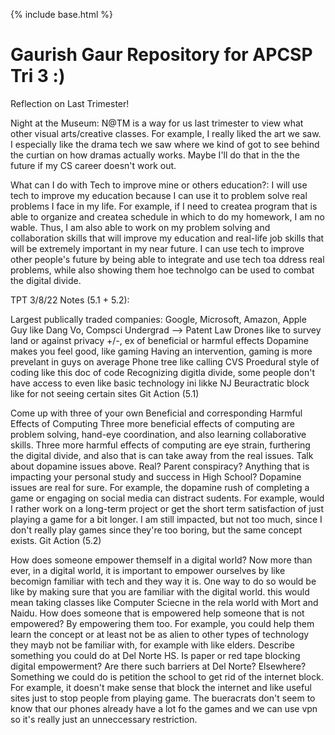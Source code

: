 {% include base.html %}


Gaurish Gaur Repository for APCSP Tri 3 :)
=======

Reflection on Last Trimester!

Night at the Museum: N@TM is a way for us last trimester to view what other visual arts/creative classes. For example, I really liked the art we saw. I especially like the drama tech we saw where we kind of got to see behind the curtian on how dramas actually works. Maybe I'll do that in the the future if my CS career doesn't work out.

What can I do with Tech to improve mine or others education?: I will use tech to improve my education because I can use it to problem solve real problems I face in my life. For example, if I need to createa program that is able to organize and createa schedule in which to do my homework, I am no wable. Thus, I am also able to work on my problem solving and collaboration skills that will improve my education and real-life job skills that will be extremely important in my near future. I can use tech to improve other people's future by being able to integrate and use tech toa ddress real problems, while also showing them hoe technolgo can be used to combat the digital divide.

TPT 3/8/22 Notes (5.1 + 5.2):

Largest publically traded companies: Google, Microsoft, Amazon, Apple
Guy like Dang Vo, Compsci Undergrad --> Patent Law
Drones like to survey land or against privacy +/-, ex of beneficial or harmful effects
Dopamine makes you feel good, like gaming
Having an intervention, gaming is more prevelant in guys on average
Phone tree like calling CVS
Proedural style of coding like this doc of code
Recognizing digitla divide, some people don't have access to even like basic technology ini likke NJ
Beuractratic block like for not seeing certain sites
Git Action (5.1)

Come up with three of your own Beneficial and corresponding Harmful Effects of Computing Three more beneficial effects of computing are problem solving, hand-eye coordination, and also learning collaborative skills. Three more harmful effects of computing are eye strain, furthering the digital divide, and also that is can take away from the real issues.
Talk about dopamine issues above. Real? Parent conspiracy? Anything that is impacting your personal study and success in High School? Dopamine issues are real for sure. For example, the dopamine rush of completing a game or engaging on social media can distract sudents. For example, would I rather work on a long-term project or get the short term satisfaction of just playing a game for a bit longer. I am still impacted, but not too much, since I don't really play games since they're too boring, but the same concept exists.
Git Action (5.2)

How does someone empower themself in a digital world? Now more than ever, in a digital world, it is important to empower ourselves by like becomign familiar with tech and they way it is. One way to do so would be like by making sure that you are familiar with the digital world. this would mean taking classes like Computer Sciecne in the rela world with Mort and Naidu.
How does someone that is empowered help someone that is not empowered? By empowering them too. For example, you could help them learn the concept or at least not be as alien to other types of technology they mayb not be familiar with, for example with like elders.
Describe something you could do at Del Norte HS. Is paper or red tape blocking digital empowerment? Are there such barriers at Del Norte? Elsewhere? Something we could do is petition the school to get rid of the internet block. For example, it doesn't make sense that block the internet and like useful sites just to stop people from playing game. The bueracrats don't seem to know that our phones already have a lot fo the games and we can use vpn so it's really just an unneccessary restriction.